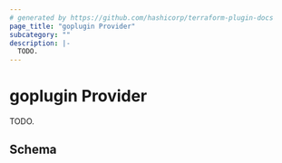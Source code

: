 ```yaml
---
# generated by https://github.com/hashicorp/terraform-plugin-docs
page_title: "goplugin Provider"
subcategory: ""
description: |-
  TODO.
---
```


# goplugin Provider

TODO.



<!-- schema generated by tfplugindocs -->
## Schema
